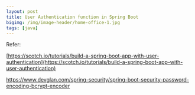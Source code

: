 ```yaml
---
layout: post
title: User Authentication function in Spring Boot
bigimg: /img/image-header/home-office-1.jpg
tags: [java]
---
```





Refer:

[https://scotch.io/tutorials/build-a-spring-boot-app-with-user-authentication](https://scotch.io/tutorials/build-a-spring-boot-app-with-user-authentication)

https://www.devglan.com/spring-security/spring-boot-security-password-encoding-bcrypt-encoder
